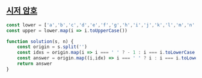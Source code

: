 ## <a href='https://school.programmers.co.kr/learn/courses/30/lessons/12926'>시저 암호</a>

```javascript 
const lower = ['a','b','c','d','e','f','g','h','i','j','k','l','m','n','o','p','q','r','s','t','u','v','w','x','y','z']
const upper = lower.map(i => i.toUpperCase())

function solution(s, n) {
    const origin = s.split('')
    const idxs = origin.map(i => i === ' ' ? - 1 : i === i.toLowerCase() ? lower.findIndex(alphabet => alphabet === i) + n : upper.findIndex(alphabet => alphabet === i) + n ).map(i => i>25 ? i-26 : i)
    const answer = origin.map((i,idx) => i === ' ' ? i : i === i.toLowerCase() ? lower[idxs[idx]] : upper[idxs[idx]]).join('')
    return answer
}
```
